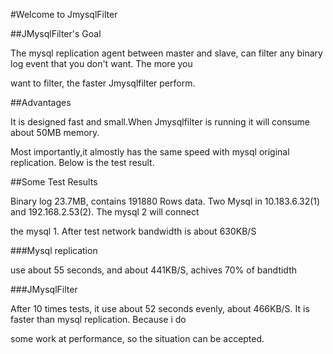 #Welcome to JmysqlFilter

##JMysqlFilter's Goal

The mysql replication agent between master and slave, can filter any binary log event that you don't want. The more you 

want to filter, the faster Jmysqlfilter perform.

##Advantages

It is designed fast and small.When Jmysqlfilter is running it will consume about 50MB memory.

Most importantly,it almostly has the same speed with mysql original replication. Below is the test result.

##Some Test Results

Binary log 23.7MB, contains 191880 Rows data. Two Mysql in 10.183.6.32(1) and 192.168.2.53(2). The mysql 2 will connect 

the mysql 1. After test network bandwidth is about 630KB/S

###Mysql replication

use about 55 seconds, and about 441KB/S, achives 70% of bandtidth

###JMysqlFilter

After 10 times tests, it use about 52 seconds evenly, about 466KB/S. It is faster than mysql replication. Because i do 

some work at performance, so the situation can be accepted.
